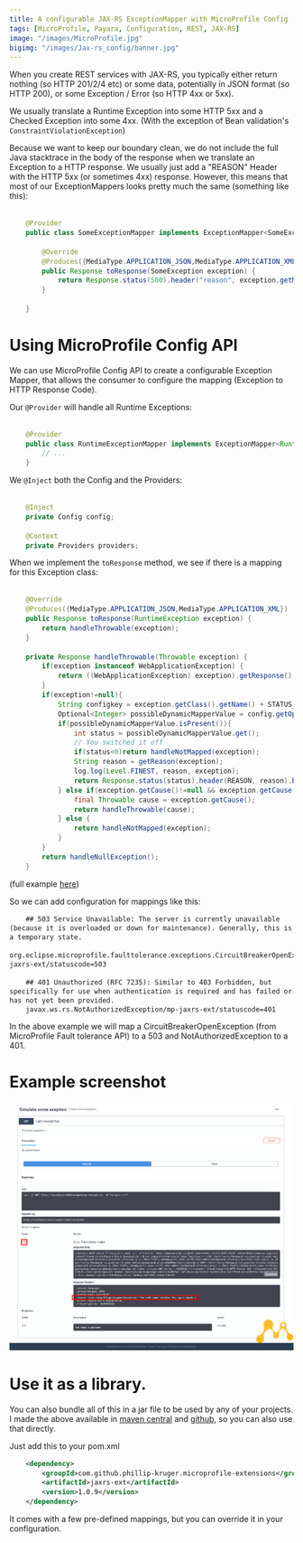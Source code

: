 ```yaml
---
title: A configurable JAX-RS ExceptionMapper with MicroProfile Config
tags: [MicroProfile, Payara, Configuration, REST, JAX-RS]
image: "/images/MicroProfile.jpg"
bigimg: "/images/Jax-rs_config/banner.jpg"
---
```


When you create REST services with JAX-RS, you typically either return nothing (so HTTP 201/2/4 etc) or some data, potentially in JSON format (so HTTP 200), or some Exception / Error (so HTTP 4xx or 5xx).

We usually translate a Runtime Exception into some HTTP 5xx and a Checked Exception into some 4xx. (With the exception of Bean validation's ```ConstraintViolationException```)

Because we want to keep our boundary clean, we do not include the full Java stacktrace in the body of the response when we translate an Exception to a HTTP response. 
We usually just add a "REASON" Header with the HTTP 5xx (or sometimes 4xx) response. However, this means that most of our ExceptionMappers looks pretty much the same (something like this):

```java

    @Provider
    public class SomeExceptionMapper implements ExceptionMapper<SomeException> {

        @Override
        @Produces({MediaType.APPLICATION_JSON,MediaType.APPLICATION_XML})
        public Response toResponse(SomeException exception) {
            return Response.status(500).header("reason", exception.getMessage()).build();
        }

    }
```

# Using MicroProfile Config API 

We can use MicroProfile Config API to create a configurable Exception Mapper, that allows the consumer to configure the mapping (Exception to HTTP Response Code).

Our ```@Provider``` will handle all Runtime Exceptions:

```java

    @Provider
    public class RuntimeExceptionMapper implements ExceptionMapper<RuntimeException> {
        // ...
    }
```

We ```@Inject``` both the Config and the Providers:

```java

    @Inject
    private Config config;
    
    @Context 
    private Providers providers;
```

When we implement the ```toResponse``` method, we see if there is a mapping for this Exception class:

```java

    @Override
    @Produces({MediaType.APPLICATION_JSON,MediaType.APPLICATION_XML})
    public Response toResponse(RuntimeException exception) {
        return handleThrowable(exception);
    }
    
    private Response handleThrowable(Throwable exception) {
        if(exception instanceof WebApplicationException) {
            return ((WebApplicationException) exception).getResponse();
        }
        if(exception!=null){
            String configkey = exception.getClass().getName() + STATUS_CODE_KEY;
            Optional<Integer> possibleDynamicMapperValue = config.getOptionalValue(configkey,Integer.class);
            if(possibleDynamicMapperValue.isPresent()){
                int status = possibleDynamicMapperValue.get();
                // You switched it off
                if(status<0)return handleNotMapped(exception);
                String reason = getReason(exception);
                log.log(Level.FINEST, reason, exception);
                return Response.status(status).header(REASON, reason).build();
            } else if(exception.getCause()!=null && exception.getCause()!=null && providers!=null){
                final Throwable cause = exception.getCause();
                return handleThrowable(cause);
            } else {
                return handleNotMapped(exception);
            }
        }
        return handleNullException();
    }
```

(full example [here](https://github.com/phillip-kruger/microprofile-extensions/blob/master/jaxrs-ext/src/main/java/com/github/phillipkruger/microprofileextentions/jaxrs/RuntimeExceptionMapper.java))

So we can add configuration for mappings like this:

```
    ## 503 Service Unavailable: The server is currently unavailable (because it is overloaded or down for maintenance). Generally, this is a temporary state.
    org.eclipse.microprofile.faulttolerance.exceptions.CircuitBreakerOpenException/mp-jaxrs-ext/statuscode=503
    
    ## 401 Unauthorized (RFC 7235): Similar to 403 Forbidden, but specifically for use when authentication is required and has failed or has not yet been provided.
    javax.ws.rs.NotAuthorizedException/mp-jaxrs-ext/statuscode=401
```

In the above example we will map a CircuitBreakerOpenException (from MicroProfile Fault tolerance API) to a 503 and NotAuthorizedException to a 401.

# Example screenshot

![](/images/Jax-rs_config/jaxrs-ext.png)

# Use it as a library.

You can also bundle all of this in a jar file to be used by any of your projects. I made the above available in [maven central](https://search.maven.org/artifact/com.github.phillip-kruger.microprofile-extensions/jaxrs-ext/1.0.9/jar) and [github](https://github.com/phillip-kruger/microprofile-extensions/tree/master/jaxrs-ext), so you can also use that directly.

Just add this to your pom.xml

```xml
    <dependency>
        <groupId>com.github.phillip-kruger.microprofile-extensions</groupId>
        <artifactId>jaxrs-ext</artifactId>
        <version>1.0.9</version>
    </dependency>
```

It comes with a few pre-defined mappings, but you can override it in your configuration.